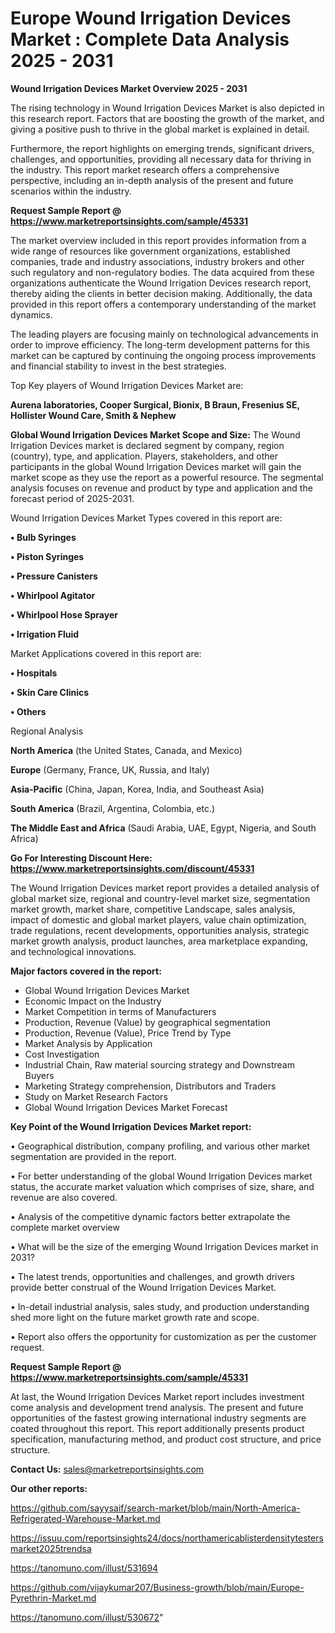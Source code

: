 # Europe Wound Irrigation Devices Market : Complete Data Analysis 2025 - 2031

<Strong> Wound Irrigation Devices Market Overview 2025 - 2031</strong>

The rising technology in Wound Irrigation Devices Market is also depicted in this research report. Factors that are boosting the growth of the market, and giving a positive push to thrive in the global market is explained in detail.

Furthermore, the report highlights on emerging trends, significant drivers, challenges, and opportunities, providing all necessary data for thriving in the industry. This report market research offers a comprehensive perspective, including an in-depth analysis of the present and future scenarios within the industry.

<strong>Request Sample Report @ <a href=https://www.marketreportsinsights.com/sample/45331>https://www.marketreportsinsights.com/sample/45331</a></strong>

The market overview included in this report provides information from a wide range of resources like government organizations, established companies, trade and industry associations, industry brokers and other such regulatory and non-regulatory bodies. The data acquired from these organizations authenticate the Wound Irrigation Devices research report, thereby aiding the clients in better decision making. Additionally, the data provided in this report offers a contemporary understanding of the market dynamics.

The leading players are focusing mainly on technological advancements in order to improve efficiency. The long-term development patterns for this market can be captured by continuing the ongoing process improvements and financial stability to invest in the best strategies.

Top Key players of Wound Irrigation Devices Market are:

<strong>Aurena laboratories, Cooper Surgical, Bionix, B Braun, Fresenius SE, Hollister Wound Care, Smith & Nephew</strong>

<strong><b>Global Wound Irrigation Devices Market Scope and Size:</b></strong>
The Wound Irrigation Devices market is declared segment by company, region (country), type, and application. Players, stakeholders, and other participants in the global Wound Irrigation Devices market will gain the market scope as they use the report as a powerful resource. The segmental analysis focuses on revenue and product by type and application and the forecast period of 2025-2031.

Wound Irrigation Devices Market Types covered in this report are:

<strong>•  Bulb Syringes

•  Piston Syringes

•  Pressure Canisters

•  Whirlpool Agitator

•  Whirlpool Hose Sprayer

•  Irrigation Fluid</strong>

Market Applications covered in this report are:

<strong>•  Hospitals

•  Skin Care Clinics

•  Others</strong> 

Regional Analysis

<strong>North America</strong> (the United States, Canada, and Mexico)

<strong>Europe</strong> (Germany, France, UK, Russia, and Italy)

<strong>Asia-Pacific</strong> (China, Japan, Korea, India, and Southeast Asia)

<strong>South America</strong> (Brazil, Argentina, Colombia, etc.)

<strong>The Middle East and Africa</strong> (Saudi Arabia, UAE, Egypt, Nigeria, and South Africa)

<strong>Go For Interesting Discount Here: <a href=https://www.marketreportsinsights.com/discount/45331>https://www.marketreportsinsights.com/discount/45331</a></strong>

The Wound Irrigation Devices market report provides a detailed analysis of global market size, regional and country-level market size, segmentation market growth, market share, competitive Landscape, sales analysis, impact of domestic and global market players, value chain optimization, trade regulations, recent developments, opportunities analysis, strategic market growth analysis, product launches, area marketplace expanding, and technological innovations.

<strong><b>Major factors covered in the report:</b></strong>
<ul>
  <li>Global Wound Irrigation Devices Market </li>
  <li>Economic Impact on the Industry</li>
  <li>Market Competition in terms of Manufacturers</li>
  <li>Production, Revenue (Value) by geographical segmentation</li>
  <li>Production, Revenue (Value), Price Trend by Type</li>
  <li>Market Analysis by Application</li>
  <li>Cost Investigation</li>
  <li>Industrial Chain, Raw material sourcing strategy and Downstream Buyers</li>
  <li>Marketing Strategy comprehension, Distributors and Traders</li>
  <li>Study on Market Research Factors</li>
  <li>Global Wound Irrigation Devices Market Forecast</li>
</ul>

<strong><b>Key Point of the Wound Irrigation Devices Market report:</b></strong>

• Geographical distribution, company profiling, and various other market segmentation are provided in the report.

• For better understanding of the global Wound Irrigation Devices market status, the accurate market valuation which comprises of size, share, and revenue are also covered.

• Analysis of the competitive dynamic factors better extrapolate the complete market overview

• What will be the size of the emerging Wound Irrigation Devices market in 2031?

• The latest trends, opportunities and challenges, and growth drivers provide better construal of the Wound Irrigation Devices Market.

• In-detail industrial analysis, sales study, and production understanding shed more light on the future market growth rate and scope.

• Report also offers the opportunity for customization as per the customer request.

<strong>Request Sample Report @ <a href=https://www.marketreportsinsights.com/sample/45331>https://www.marketreportsinsights.com/sample/45331</a></strong>

At last, the Wound Irrigation Devices Market report includes investment come analysis and development trend analysis. The present and future opportunities of the fastest growing international industry segments are coated throughout this report. This report additionally presents product specification, manufacturing method, and product cost structure, and price structure.

<strong>Contact Us:</strong>
sales@marketreportsinsights.com

<strong>Our other reports:</strong>

<a href=https://github.com/sayysaif/search-market/blob/main/North-America-Refrigerated-Warehouse-Market.md>https://github.com/sayysaif/search-market/blob/main/North-America-Refrigerated-Warehouse-Market.md</a>

<a href=https://issuu.com/reportsinsights24/docs/northamericablisterdensitytestersmarket2025trendsa>https://issuu.com/reportsinsights24/docs/northamericablisterdensitytestersmarket2025trendsa</a>

<a href=https://tanomuno.com/illust/531694>https://tanomuno.com/illust/531694</a>

<a href=https://github.com/vijaykumar207/Business-growth/blob/main/Europe-Pyrethrin-Market.md>https://github.com/vijaykumar207/Business-growth/blob/main/Europe-Pyrethrin-Market.md</a>

<a href=https://tanomuno.com/illust/530672>https://tanomuno.com/illust/530672</a>"
